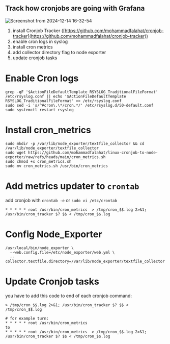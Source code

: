 ## Track how cronjobs are going with Grafana 

![Screenshot from 2024-12-14 16-32-54](https://github.com/user-attachments/assets/a970736a-3ce7-42db-a830-d50188b018ce)

1.  install Cronjob Tracker ([https://github.com/mohammadfalahat/cronjob-tracker](https://github.com/mohammadfalahat/cronjob-tracker))
2.  enable cron logs in syslog
3. install cron metrics
4. add collector directory flag to node exporter
5. update cronjob tasks

# Enable Cron logs
```
grep -qF '$ActionFileDefaultTemplate RSYSLOG_TraditionalFileFormat' /etc/rsyslog.conf || echo '$ActionFileDefaultTemplate RSYSLOG_TraditionalFileFormat' >> /etc/rsyslog.conf
sudo sed -i 's/^#cron\.\*/cron.*/' /etc/rsyslog.d/50-default.conf
sudo systemctl restart rsyslog
```

# Install cron_metrics
```
sudo mkdir -p /var/lib/node_exporter/textfile_collector && cd /var/lib/node_exporter/textfile_collector
sudo wget https://github.com/mohammadfalahat/linux-cronjob-to-node-exporter/raw/refs/heads/main/cron_metrics.sh
sudo chmod +x cron_metrics.sh
sudo mv cron_metrics.sh /usr/bin/cron_metrics
```

# Add metrics updater to `crontab`
add cronjob with `crontab -e` or `sudo vi /etc/crontab`
```
* * * * * root /usr/bin/cron_metrics  > /tmp/cron_$$.log 2>&1; /usr/bin/cron_tracker $? $$ < /tmp/cron_$$.log
```

# Config Node_Exporter
```
/usr/local/bin/node_exporter \
  --web.config.file=/etc/node_exporter/web.yml \
  --collector.textfile.directory=/var/lib/node_exporter/textfile_collector
```

# Update Cronjob tasks
you have to add this code to end of each cronjob command: 
```
> /tmp/cron_$$.log 2>&1; /usr/bin/cron_tracker $? $$ < /tmp/cron_$$.log
```
```
# for example turn:
* * * * * root /usr/bin/cron_metrics
to
* * * * * root /usr/bin/cron_metrics  > /tmp/cron_$$.log 2>&1; /usr/bin/cron_tracker $? $$ < /tmp/cron_$$.log
```

